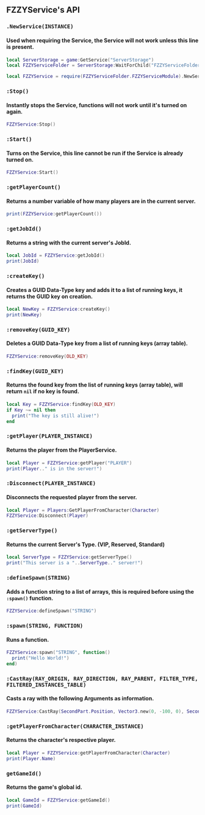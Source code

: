 ## FZZYService's API

### `.NewService(INSTANCE)`
#### Used when requiring the Service, the Service will not work unless this line is present.
```lua
local ServerStorage = game:GetService("ServerStorage")
local FZZYServiceFolder = ServerStorage:WaitForChild("FZZYServiceFolder")

local FZZYService = require(FZZYServiceFolder.FZZYServiceModule).NewService(script)
```
### `:Stop()`
#### Instantly stops the Service, functions will not work until it's turned on again.
```lua
FZZYService:Stop()
```
### `:Start()`
#### Turns on the Service, this line cannot be run if the Service is already turned on.
```lua
FZZYService:Start()
```
### `:getPlayerCount()`
#### Returns a number variable of how many players are in the current server.
```lua
print(FZZYService:getPlayerCount())
```
### `:getJobId()`
#### Returns a string with the current server's JobId.
```lua
local JobId = FZZYService:getJobId()
print(JobId)
```
### `:createKey()`
#### Creates a GUID Data-Type key and adds it to a list of running keys, it returns the GUID key on creation.
```lua
local NewKey = FZZYService:createKey()
print(NewKey)
```
### `:removeKey(GUID_KEY)`
#### Deletes a GUID Data-Type key from a list of running keys (array table).
```lua
FZZYService:removeKey(OLD_KEY)
```
### `:findKey(GUID_KEY)`
#### Returns the found key from the list of running keys (array table), will return `nil` if no key is found.
```lua
local Key = FZZYService:findKey(OLD_KEY)
if Key ~= nil then
  print("The key is still alive!")
end
```
### `:getPlayer(PLAYER_INSTANCE)`
#### Returns the player from the PlayerService.
```lua
local Player = FZZYService:getPlayer("PLAYER")
print(Player.." is in the server!")
```
### `:Disconnect(PLAYER_INSTANCE)`
#### Disconnects the requested player from the server.
```lua
local Player = Players:GetPlayerFromCharacter(Character)
FZZYService:Disconnect(Player)
```
### `:getServerType()`
#### Returns the current Server's Type. (VIP, Reserved, Standard)
```lua
local ServerType = FZZYService:getServerType()
print("This server is a "..ServerType.." server!")
```
### `:defineSpawn(STRING)`
#### Adds a function string to a list of arrays, this is required before using the `:spawn()` function.
```lua
FZZYService:defineSpawn("STRING")
```
### `:spawn(STRING, FUNCTION)`
#### Runs a function.
```lua
FZZYService:spawn("STRING", function()
  print("Hello World!")
end)
```
### `:CastRay(RAY_ORIGIN, RAY_DIRECTION, RAY_PARENT, FILTER_TYPE, FILTERED_INSTANCES_TABLE)`
#### Casts a ray with the following Arguments as information.
```lua
FZZYService:CastRay(SecondPart.Position, Vector3.new(0, -100, 0), SecondPart.Parent, Enum.RaycastFilterType.Blacklist, {SecondPart.Parent})
```
### `:getPlayerFromCharacter(CHARACTER_INSTANCE)`
#### Returns the character's respective player.
```lua
local Player = FZZYService:getPlayerFromCharacter(Character)
print(Player.Name)
```
### `getGameId()`
#### Returns the game's global id.
```lua
local GameId = FZZYService:getGameId()
print(GameId)
```
